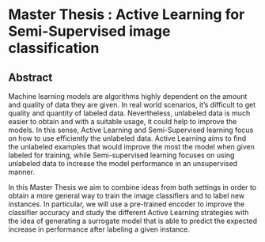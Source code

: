 # Master Thesis : Active Learning for Semi-Supervised image classification

## Abstract

Machine learning models are algorithms highly dependent on the amount
and quality of data they are given. In real world scenarios, it’s difficult to
get quality and quantity of labeled data. Nevertheless, unlabeled data is
much easier to obtain and with a suitable usage, it could help to improve
the models. In this sense, Active Learning and Semi-Supervised learning
focus on how to use efficiently the unlabeled data. Active Learning aims to
find the unlabeled examples that would improve the most the model when
given labeled for training, while Semi-supervised learning focuses on using
unlabeled data to increase the model performance in an unsupervised manner.

In this Master Thesis we aim to combine ideas from both settings in order
to obtain a more general way to train the image classifiers and to label new
instances. In particular, we will use a pre-trained encoder to improve the
classifier accuracy and study the different Active Learning strategies with
the idea of generating a surrogate model that is able to predict the expected
increase in performance after labeling a given instance.
